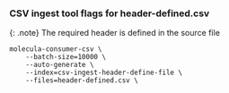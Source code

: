 ### CSV ingest tool flags for header-defined.csv

{: .note}
The required header is defined in the source file

```shell
molecula-consumer-csv \
    --batch-size=10000 \
    --auto-generate \
    --index=csv-ingest-header-define-file \
    --files=header-defined.csv \
```
